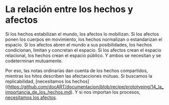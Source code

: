 # La relación entre los hechos y afectos #

Si los hechos estabilizan el mundo, los afectos lo mobilizan. Si los afectos ponen los cuerpos en movimiento, los hechos normalizan o estandarizan el espacio. Si los afectos abren el mundo a sus posibilidades, los hechos condicionan, limitan y concretan el espacio. Si los afectos crean el espacio relacional, los hechos crean el espacio público. Y ambos se necesitan y se codeterminan mutuamente. 

Por eso, las notas ordinarias dan cuenta de los hechos compartidos, mientras los hitos describen las afectacciones mútuas. Si buscamos la replicabilidad, [necesitamos los hechos]((https://github.com/docART/documentacion/blob/recipe/prototyping/14_la_importancia_de_los_hechos.md). Y si nos importan los procesos, [necesitamos los afectos](https://github.com/docART/documentacion/blob/recipe/prototyping/13_la_importancia_de_los_afectos.md).  
